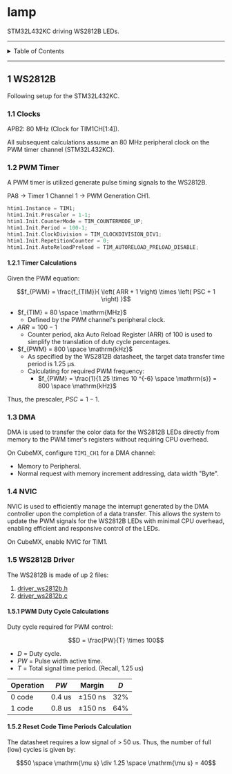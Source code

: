 # lamp

STM32L432KC driving WS2812B LEDs.

---

<details markdown="1">
  <summary>Table of Contents</summary>

- [1 WS2812B](#1-ws2812b)
    - [1.1 Clocks](#11-clocks)
    - [1.2 PWM Timer](#12-pwm-timer)
        - [1.2.1 Timer Calculations](#121-timer-calculations)
    - [1.3 DMA](#13-dma)
    - [1.4 NVIC](#14-nvic)
    - [1.5 WS2812B Driver](#15-ws2812b-driver)
        - [1.5.1 PWM Duty Cycle Calculations](#151-pwm-duty-cycle-calculations)
        - [1.5.2 Reset Code Time Periods Calculation](#152-reset-code-time-periods-calculation)

</details>

---

## 1 WS2812B

Following setup for the STM32L432KC.

### 1.1 Clocks

APB2: 80 MHz (Clock for TIM1CH[1:4]).

All subsequent calculations assume an 80 MHz peripheral clock on the PWM timer
channel (STM32L432KC).

### 1.2 PWM Timer

A PWM timer is utilized generate pulse timing signals to the WS2812B.

PA8 → Timer 1 Channel 1 → PWM Generation CH1.

```c
htim1.Instance = TIM1;
htim1.Init.Prescaler = 1-1;
htim1.Init.CounterMode = TIM_COUNTERMODE_UP;
htim1.Init.Period = 100-1;
htim1.Init.ClockDivision = TIM_CLOCKDIVISION_DIV1;
htim1.Init.RepetitionCounter = 0;
htim1.Init.AutoReloadPreload = TIM_AUTORELOAD_PRELOAD_DISABLE;
```

#### 1.2.1 Timer Calculations

Given the PWM equation:

$$f_{PWM} = \frac{f_{TIM}}{ \left( ARR + 1 \right) \times \left( PSC + 1
\right) }$$

- $f_{TIM} = 80 \space \mathrm{MHz}$
    - Defined by the PWM channel's peripheral clock.
- $ARR = 100 - 1$
    - Counter period, aka Auto Reload Register (ARR) of 100 is used to simplify
      the translation of duty cycle percentages.
- $f_{PWM} = 800 \space \mathrm{kHz}$
    - As specified by the WS2812B datasheet, the target data transfer time
      period is 1.25 µs.
    - Calculating for required PWM frequency:
        - $f_{PWM} = \frac{1}{1.25 \times 10 ^{-6} \space \mathrm{s}} = 800
          \space \mathrm{kHz}$

Thus, the prescaler, $PSC = 1 - 1$.

### 1.3 DMA

DMA is used to transfer the color data for the WS2812B LEDs directly from memory
to the PWM timer's registers without requiring CPU overhead.

On CubeMX, configure `TIM1_CH1` for a DMA channel:

- Memory to Peripheral.
- Normal request with memory increment addressing, data width "Byte".

### 1.4 NVIC

NVIC is used to efficiently manage the interrupt generated by the DMA controller
upon the completion of a data transfer. This allows the system to update the PWM
signals for the WS2812B LEDs with minimal CPU overhead, enabling efficient and
responsive control of the LEDs.

On CubeMX, enable NVIC for TIM1.

### 1.5 WS2812B Driver

The WS2812B is made of up 2 files:

1. [driver_ws2812b.h](Core/Inc/driver_ws2812b.h)
2. [driver_ws2812b.c](Core/Src/driver_ws2812b.c)

#### 1.5.1 PWM Duty Cycle Calculations

Duty cycle required for PWM control:

$$D = \frac{PW}{T} \times 100$$

- $D$ = Duty cycle.
- $PW$ = Pulse width active time.
- $T$ = Total signal time period. (Recall, 1.25 us)

| Operation | $PW$   | Margin  | $D$ |
|-----------|--------|---------|-----|
| 0 code    | 0.4 us | ±150 ns | 32% |
| 1 code    | 0.8 us | ±150 ns | 64% |

#### 1.5.2 Reset Code Time Periods Calculation

The datasheet requires a low signal of > 50 us. Thus, the number of full (low)
cycles is given by:

$$50 \space \mathrm{\mu s} \div 1.25 \space \mathrm{\mu s} = 40$$
